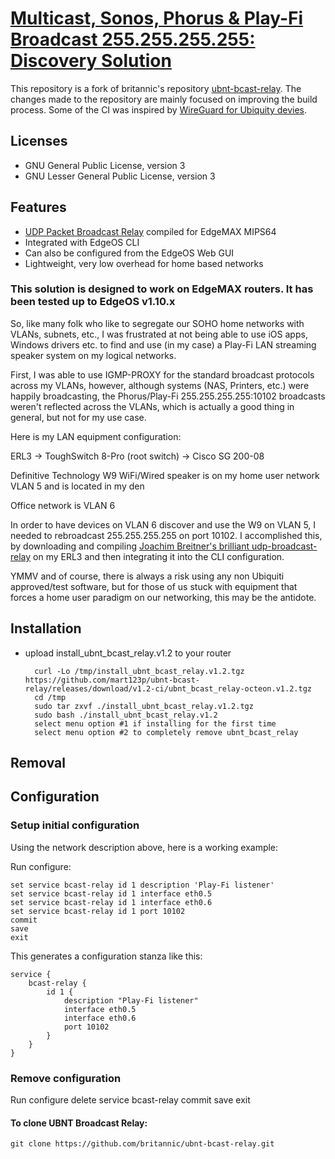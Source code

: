 # [Multicast, Sonos, Phorus & Play-Fi Broadcast 255.255.255.255:<port> Discovery Solution](https://community.ubnt.com/t5/EdgeMAX/Multicast-Sonos-Phorus-amp-Play-Fi-Broadcast-255-255-255-255-lt/td-p/1259616)

This repository is a fork of britannic's repository [ubnt-bcast-relay](https://github.com/britannic/ubnt-bcast-relay). The changes made to the repository are mainly focused on improving the build process. Some of the CI was inspired by [WireGuard for Ubiquity devies](https://github.com/WireGuard/wireguard-vyatta-ubnt). 
        
## Licenses

* GNU General Public License, version 3
* GNU Lesser General Public License, version 3

## Features

* [UDP Packet Broadcast Relay](http://www.joachim-breitner.de/udp-broadcast-relay/) compiled for EdgeMAX MIPS64
* Integrated with EdgeOS CLI
* Can also be configured from the EdgeOS Web GUI
* Lightweight, very low overhead for home based networks

### This solution is designed to work on EdgeMAX routers. It has been tested up to EdgeOS v1.10.x

So, like many folk who like to segregate our SOHO home networks with VLANs, subnets, etc., I was frustrated at not being able to use iOS apps, Windows drivers etc. to find and use (in my case) a Play-Fi LAN streaming speaker system on my logical networks.

First, I was able to use IGMP-PROXY for the standard broadcast protocols across my VLANs, however, although systems (NAS, Printers, etc.) were happily broadcasting, the Phorus/Play-Fi 255.255.255.255:10102 broadcasts weren't reflected across the VLANs, which is actually a good thing in general, but not for my use case.

Here is my LAN equipment configuration:

ERL3 -> ToughSwitch 8-Pro (root switch) -> Cisco SG 200-08

Definitive Technology W9 WiFi/Wired speaker is on my home user network VLAN 5 and is located in my den

Office network is VLAN 6

In order to have devices on VLAN 6 discover and use the W9 on VLAN 5, I needed to rebroadcast 255.255.255.255 on port 10102. I accomplished this, by downloading and compiling [Joachim Breitner's brilliant udp-broadcast-relay](http://www.joachim-breitner.de/udp-broadcast-relay/) on my ERL3 and then integrating it into the CLI configuration.

YMMV and of course, there is always a risk using any non Ubiquiti approved/test software, but for those of us stuck with equipment that forces a home user paradigm on our networking, this may be the antidote.

## Installation

* upload install_ubnt_bcast_relay.v1.2 to your router

        curl -Lo /tmp/install_ubnt_bcast_relay.v1.2.tgz https://github.com/mart123p/ubnt-bcast-relay/releases/download/v1.2-ci/ubnt_bcast_relay-octeon.v1.2.tgz
        cd /tmp
        sudo tar zxvf ./install_ubnt_bcast_relay.v1.2.tgz
        sudo bash ./install_ubnt_bcast_relay.v1.2
        select menu option #1 if installing for the first time
        select menu option #2 to completely remove ubnt_bcast_relay

## Removal

## Configuration

### Setup initial configuration

Using the network description above, here is a working example:

Run configure:

    set service bcast-relay id 1 description 'Play-Fi listener'
    set service bcast-relay id 1 interface eth0.5
    set service bcast-relay id 1 interface eth0.6
    set service bcast-relay id 1 port 10102
    commit
    save
    exit


This generates a configuration stanza like this:

    service {
        bcast-relay {
            id 1 {
                description "Play-Fi listener"
                interface eth0.5
                interface eth0.6
                port 10102
            }
        }
    }

### Remove configuration

Run configure
    delete service bcast-relay
    commit
    save
    exit

#### To clone UBNT Broadcast Relay:

    git clone https://github.com/britannic/ubnt-bcast-relay.git

